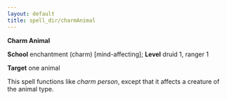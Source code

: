```yaml
---
layout: default
title: spell_dir/charmAnimal
---
```

 **Charm Animal**

**School** enchantment (charm) [mind-affecting]; **Level** druid 1, ranger 1

**Target** one animal

This spell functions like _charm person_, except that it affects a creature of the animal type.

